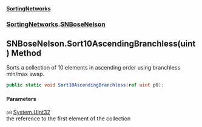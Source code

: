 #### [SortingNetworks](./index.md 'index')
### [SortingNetworks](./SortingNetworks.md 'SortingNetworks').[SNBoseNelson](./SortingNetworks-SNBoseNelson.md 'SortingNetworks.SNBoseNelson')
## SNBoseNelson.Sort10AscendingBranchless(uint) Method
Sorts a collection of 10 elements in ascending order using branchless min/max swap.  
```csharp
public static void Sort10AscendingBranchless(ref uint p0);
```
#### Parameters
<a name='SortingNetworks-SNBoseNelson-Sort10AscendingBranchless(uint)-p0'></a>
`p0` [System.UInt32](https://docs.microsoft.com/en-us/dotnet/api/System.UInt32 'System.UInt32')  
the reference to the first element of the collection  
  
